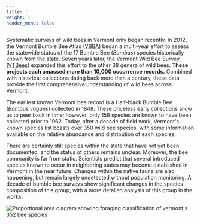 ```yaml
---
title: ''
weight: 1
header_menu: false
---
```


<div class="row">
  <div class="col-lg-6">
Systematic surveys of wild bees in Vermont only began recently. In 2012, the Vermont Bumble Bee Atlas (<a href="https://val.vtecostudies.org/projects/bumble-bee-atlas/" target=”blank_”>VBBA</a>) began a multi-year effort to assess the statewide status of the 17 Bumble Bee (<i>Bombus</i>) species historically known from the state. Seven years later, the Vermont Wild Bee Survey (<a href="https://val.vtecostudies.org/projects/vtbees/" target=”blank_”>VTBees</a>) expanded this effort to the other 38 genera of wild bees. <b>These projects each amassed more than 10,000 occurrence records.</b> Combined with historical collections dating back more than a century, these data provide the first comprehensive understanding of wild bees across Vermont.

The earliest known Vermont bee record is a Half-black Bumble Bee (<i>Bombus vagans</i>) collected in 1848. These priceless early collections allow us to peer back in time; however, only 158 species are known to have been collected prior to 1962. Today, after a decade of field work, Vermont's known species list boasts over 350 wild bee species, with some information available  on the relative abundance and distribution of each species.

There are certainly still species within the state that have not yet been documented, and the status of others remains unclear. Moreover, the bee community is far from static. Scientists predict that several introduced species known to occur in neighboring states may become established in Vermont in the near future. Changes within the native fauna are also happening, but remain largely undetected without population monitoring. A decade of bumble bee surveys show significant changes in the species composition of this group, with a more detailed analysis of this group in the works.
</div>

<div class="col-lg-4">
<img src="https://stateofbees.vtatlasoflife.org/images/classification_bees_vt_infographic.jpg" alt="Proportional area diagram showing foraging classification of vermont's 352 bee species">
</div>
</div>